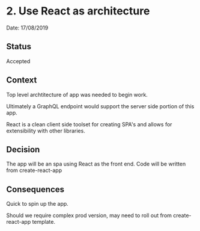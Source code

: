 # 2. Use React as architecture

Date: 17/08/2019

## Status

Accepted

## Context

Top level archtitecture of app was needed to begin work.

Ultimately a GraphQL endpoint would support the server side portion of this app.

React is a clean client side toolset for creating SPA's and allows for extensibility with other libraries.

## Decision

The app will be an spa using React as the front end. Code will be written from create-react-app

## Consequences

Quick to spin up the app.

Should we require complex prod version, may need to roll out from create-react-app template.
